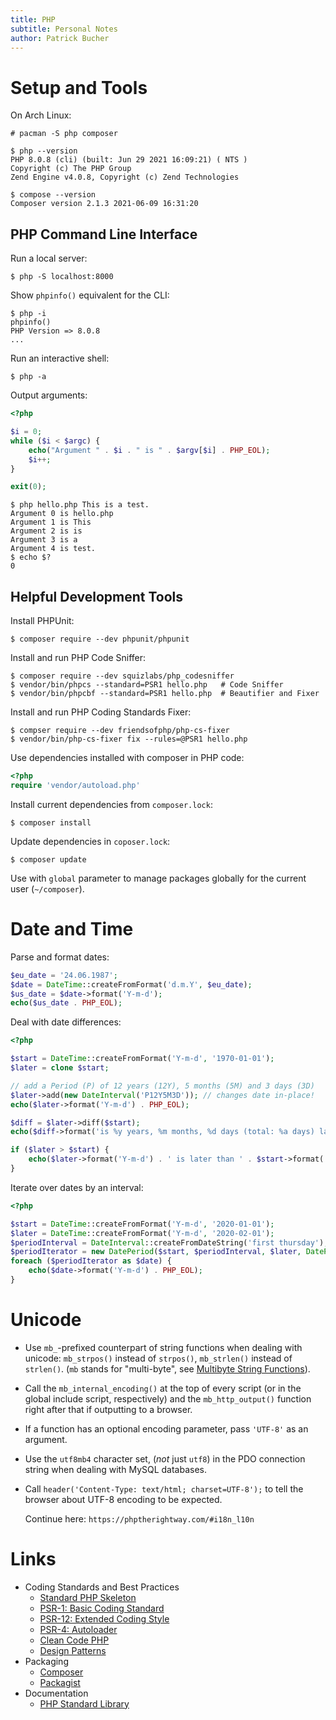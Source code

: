 ```yaml
---
title: PHP
subtitle: Personal Notes
author: Patrick Bucher
---
```


# Setup and Tools

On Arch Linux:

    # pacman -S php composer

    $ php --version
    PHP 8.0.8 (cli) (built: Jun 29 2021 16:09:21) ( NTS )
    Copyright (c) The PHP Group
    Zend Engine v4.0.8, Copyright (c) Zend Technologies

    $ compose --version
    Composer version 2.1.3 2021-06-09 16:31:20

## PHP Command Line Interface

Run a local server:

    $ php -S localhost:8000

Show `phpinfo()` equivalent for the CLI:

    $ php -i
    phpinfo()
    PHP Version => 8.0.8
    ...

Run an interactive shell:

    $ php -a

Output arguments:

```php
<?php

$i = 0;
while ($i < $argc) {
    echo("Argument " . $i . " is " . $argv[$i] . PHP_EOL);
    $i++;
}

exit(0);
```

    $ php hello.php This is a test.
    Argument 0 is hello.php
    Argument 1 is This
    Argument 2 is is
    Argument 3 is a
    Argument 4 is test.
    $ echo $?
    0

## Helpful Development Tools

Install PHPUnit:

    $ composer require --dev phpunit/phpunit

Install and run PHP Code Sniffer:

    $ composer require --dev squizlabs/php_codesniffer
    $ vendor/bin/phpcs --standard=PSR1 hello.php   # Code Sniffer
    $ vendor/bin/phpcbf --standard=PSR1 hello.php  # Beautifier and Fixer

Install and run PHP Coding Standards Fixer:

    $ compser require --dev friendsofphp/php-cs-fixer
    $ vendor/bin/php-cs-fixer fix --rules=@PSR1 hello.php

Use dependencies installed with composer in PHP code:

```php
<?php
require 'vendor/autoload.php'
```

Install current dependencies from `composer.lock`:

    $ composer install

Update dependencies in `coposer.lock`:

    $ composer update

Use with `global` parameter to manage packages globally for the current user
(`~/composer`).

# Date and Time

Parse and format dates:

```php
$eu_date = '24.06.1987';
$date = DateTime::createFromFormat('d.m.Y', $eu_date);
$us_date = $date->format('Y-m-d');
echo($us_date . PHP_EOL);
```

Deal with date differences:

```php
<?php

$start = DateTime::createFromFormat('Y-m-d', '1970-01-01');
$later = clone $start;

// add a Period (P) of 12 years (12Y), 5 months (5M) and 3 days (3D)
$later->add(new DateInterval('P12Y5M3D')); // changes date in-place!
echo($later->format('Y-m-d') . PHP_EOL);

$diff = $later->diff($start);
echo($diff->format('is %y years, %m months, %d days (total: %a days) later') . PHP_EOL);

if ($later > $start) {
    echo($later->format('Y-m-d') . ' is later than ' . $start->format('Y-m-d'));
}
```

Iterate over dates by an interval:

```php
<?php

$start = DateTime::createFromFormat('Y-m-d', '2020-01-01');
$later = DateTime::createFromFormat('Y-m-d', '2020-02-01');
$periodInterval = DateInterval::createFromDateString('first thursday');
$periodIterator = new DatePeriod($start, $periodInterval, $later, DatePeriod::EXCLUDE_START_DATE);
foreach ($periodIterator as $date) {
    echo($date->format('Y-m-d') . PHP_EOL);
}
```

# Unicode

- Use `mb_`-prefixed counterpart of string functions when dealing with unicode:
  `mb_strpos()` instead of `strpos()`, `mb_strlen()` instead of `strlen()`.
  (`mb` stands for "multi-byte", see [Multibyte String
  Functions](https://www.php.net/ref.mbstring)).
- Call the `mb_internal_encoding()` at the top of every script (or in the global
  include script, respectively) and the `mb_http_output()` function right after
  that if outputting to a browser.
- If a function has an optional encoding parameter, pass `'UTF-8'` as an
  argument.
- Use the `utf8mb4` character set, (_not_ just `utf8`) in the PDO connection
  string when dealing with MySQL databases.
- Call `header('Content-Type: text/html; charset=UTF-8');` to tell the browser
  about UTF-8 encoding to be expected.

  Continue here: `https://phptherightway.com/#i18n_l10n`

# Links

- Coding Standards and Best Practices
    - [Standard PHP Skeleton](https://github.com/php-pds/skeleton/)
    - [PSR-1: Basic Coding Standard](https://www.php-fig.org/psr/psr-1/)
    - [PSR-12: Extended Coding Style](https://www.php-fig.org/psr/psr-12/)
    - [PSR-4: Autoloader](https://www.php-fig.org/psr/psr-4/)
    - [Clean Code PHP](https://github.com/jupeter/clean-code-php)
    - [Design Patterns](https://designpatternsphp.readthedocs.io/en/latest/README.html)
- Packaging
    - [Composer](https://getcomposer.org/)
    - [Packagist](https://packagist.org/)
- Documentation
    - [PHP Standard Library](https://www.php.net/book.spl)
